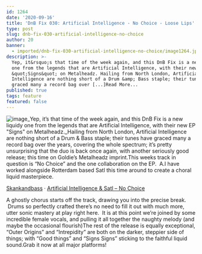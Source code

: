 ```yaml
---
id: 1264
date: '2020-09-16'
title: 'DnB Fix 030: Artificial Intelligence - No Choice - Loose Lips'
type: post
slug: dnb-fix-030-artificial-intelligence-no-choice
author: 20
banner:
  - imported/dnb-fix-030-artificial-intelligence-no-choice/image1264.jpeg
description: >-
  Yep, it&rsquo;s that time of the week again, and this DnB Fix is a new liquidy
  one from the legends that are Artificial Intelligence, with their new EP
  &quot;Signs&quot; on Metalheadz. Hailing from North London, Artificial
  Intelligence are nothing short of a Drum &amp; Bass staple; their tunes have
  graced many a record bag over [...]Read More...
published: true
tags: feature
featured: false
---
```

![image](../imported/dnb-fix-030-artificial-intelligence-no-choice/image1264.jpeg)_Yep, it’s that time of the week again, and this DnB Fix is a new liquidy one from the legends that are Artificial Intelligence, with their new EP "Signs" on Metalheadz._Hailing from North London, Artificial Intelligence are nothing short of a Drum & Bass staple; their tunes have graced many a record bag over the years, covering the whole spectrum; it’s pretty unsurprising that the duo is back once again, with another seriously good release; this time on Goldie’s Metalheadz imprint.This weeks track in question is “No Choice” and the one collaboration on the EP.  A.I have worked alongside Rotterdam based Satl this time around to create a choral liquid masterpiece.

[Skankandbass](https://soundcloud.com/skankandbass "Skankandbass") · [Artificial Intelligence & Satl – No Choice](https://soundcloud.com/skankandbass/artificial-intelligence-satl-no-choice "Artificial Intelligence & Satl - No Choice")

A ghostly chorus starts off the track, drawing you into the precise break.  Drums so perfectly crafted there’s no need to fill it out with much more, utter sonic mastery at play right here.  It is at this point we’re joined by some incredible female vocals, and pulling it all together the naughty melody (and maybe the occasional flourish)The rest of the release is equally exceptional, “Outer Origins” and “Intrepidity” are both on the darker, steppier side of things; with “Good things” and “Signs Signs” sticking to the faithful liquid sound.Grab it now at all major platforms!